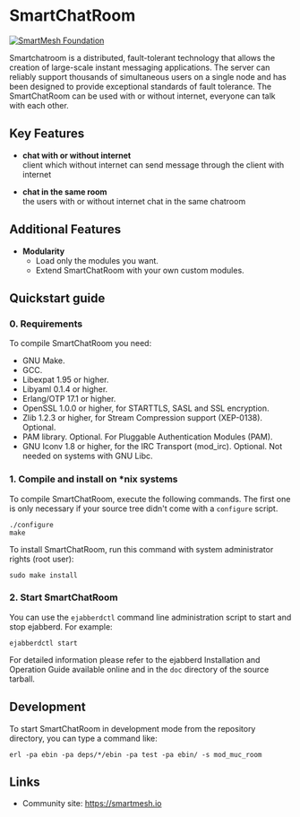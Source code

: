 SmartChatRoom 
==========================

[![](https://i0.wp.com/icosource.io/wp-content/uploads/2017/10/smartmesh-ico-logo.png  "SmartMesh Foundation")](https://smartmesh.io)

Smartchatroom is a distributed, fault-tolerant technology that allows the creation
of large-scale instant messaging applications. The server can reliably support
thousands of simultaneous users on a single node and has been designed to
provide exceptional standards of fault tolerance. The SmartChatRoom can be used 
with or without internet, everyone can talk with each other.

Key Features
------------

- **chat with or without internet**  
  client which without internet can send message through the client with internet

- **chat in the same room**  
  the users with or without internet chat in the same chatroom

Additional Features
-------------------

- **Modularity**
  - Load only the modules you want.
  - Extend SmartChatRoom with your own custom modules.

Quickstart guide
----------------

### 0. Requirements

To compile SmartChatRoom you need:

 - GNU Make.
 - GCC.
 - Libexpat 1.95 or higher.
 - Libyaml 0.1.4 or higher.
 - Erlang/OTP 17.1 or higher.
 - OpenSSL 1.0.0 or higher, for STARTTLS, SASL and SSL encryption.
 - Zlib 1.2.3 or higher, for Stream Compression support (XEP-0138). Optional.
 - PAM library. Optional. For Pluggable Authentication Modules (PAM).
 - GNU Iconv 1.8 or higher, for the IRC Transport (mod_irc). Optional. Not
   needed on systems with GNU Libc.


### 1. Compile and install on *nix systems

To compile SmartChatRoom, execute the following commands.  The first one is only
necessary if your source tree didn't come with a `configure` script.

    ./configure
    make

To install SmartChatRoom, run this command with system administrator rights (root
user):

    sudo make install

### 2. Start SmartChatRoom

You can use the `ejabberdctl` command line administration script to
start and stop ejabberd. For example:

    ejabberdctl start


For detailed information please refer to the ejabberd Installation and
Operation Guide available online and in the `doc` directory of the source
tarball.


Development
-----------

To start SmartChatRoom in development mode from the repository directory, you can
type a command like:

    erl -pa ebin -pa deps/*/ebin -pa test -pa ebin/ -s mod_muc_room

Links
-----

- Community site: https://smartmesh.io
